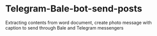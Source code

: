 # Telegram-Bale-bot-send-posts
Extracting contents from word document, create photo message with caption to send through Bale and Telegram messengers
